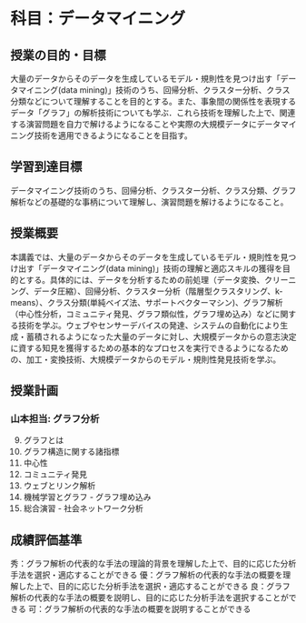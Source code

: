 # 科目：データマイニング
## 授業の目的・目標
大量のデータからそのデータを生成しているモデル・規則性を見つけ出す「データマイニング(data mining)」技術のうち、回帰分析、クラスター分析、クラス分類などについて理解することを目的とする。また、事象間の関係性を表現するデータ「グラフ」の解析技術についても学ぶ．これら技術を理解した上で、関連する演習問題を自力で解けるようになることや実際の大規模データにデータマイニング技術を適用できるようになることを目指す。

## 学習到達目標
データマイニング技術のうち、回帰分析、クラスター分析、クラス分類、グラフ解析などの基礎的な事柄について理解し、演習問題を解けるようになること。

## 授業概要
本講義では、大量のデータからそのデータを生成しているモデル・規則性を見つけ出す「データマイニング(data mining)」技術の理解と適応スキルの獲得を目的とする。具体的には、データを分析するための前処理（データ変換、クリーニング、データ圧縮）、回帰分析、クラスター分析（階層型クラスタリング、k-means）、クラス分類(単純ベイズ法、サポートベクターマシン)、グラフ解析（中心性分析，コミュニティ発見、グラフ類似性，グラフ埋め込み）などに関する技術を学ぶ。ウェブやセンサーデバイスの発達、システムの自動化により生成・蓄積されるようになった大量のデータに対し、大規模データからの意志決定に資する知見を獲得するための基本的なプロセスを実行できるようになるための、加工・変換技術、大規模データからのモデル・規則性発見技術を学ぶ。


## 授業計画
### 山本担当: グラフ分析
9. グラフとは
10. グラフ構造に関する諸指標
12. 中心性
11. コミュニティ発見
13. ウェブとリンク解析
14. 機械学習とグラフ - グラフ埋め込み
15. 総合演習 - 社会ネットワーク分析

## 成績評価基準
秀：グラフ解析の代表的な手法の理論的背景を理解した上で、目的に応じた分析手法を選択・適応することができる
優：グラフ解析の代表的な手法の概要を理解した上で、目的に応じた分析手法を選択・適応することができる
良：グラフ解析の代表的な手法の概要を説明し、目的に応じた分析手法を選択することができる
可：グラフ解析の代表的な手法の概要を説明することができる
